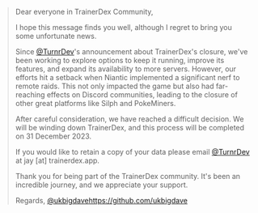 > Dear everyone in TrainerDex Community,
> 
> I hope this message finds you well, although I regret to bring you some unfortunate news. 
> 
> Since [@TurnrDev](https://github.com/TurnrDev)'s announcement about TrainerDex's closure, we've been working to explore options to keep it running, improve its features, and expand its availability to more servers. However, our efforts hit a setback when Niantic implemented a significant nerf to remote raids. This not only impacted the game but also had far-reaching effects on Discord communities, leading to the closure of other great platforms like Silph and PokeMiners.
> 
> After careful consideration, we have reached a difficult decision. We will be winding down TrainerDex, and this process will be completed on 31 December 2023. 
> 
> If you would like to retain a copy of your data please email [@TurnrDev](https://github.com/TurnrDev) at jay \[at] trainerdex.app. 
> 
> Thank you for being part of the TrainerDex community. It's been an incredible journey, and we appreciate your support.
>
> Regards, [@ukbigdave](https://github.com/ukbigdave)https://github.com/ukbigdave

